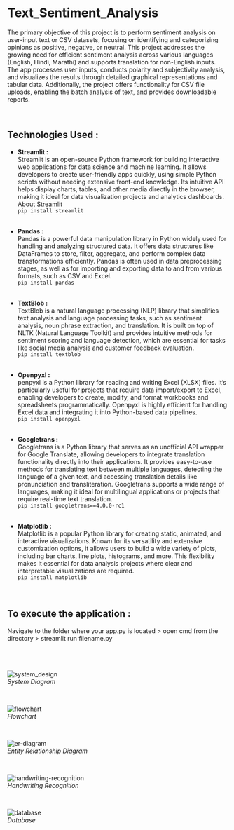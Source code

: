 
# Text_Sentiment_Analysis
The primary objective of this project is to perform sentiment analysis on user-input text or CSV datasets, focusing on
identifying and categorizing opinions as positive, negative, or neutral. This
project addresses the growing need for efficient sentiment analysis across various
languages (English, Hindi, Marathi) and supports translation for non-English
inputs. </br>
The app processes user inputs, conducts polarity and subjectivity analysis,
and visualizes the results through detailed graphical representations and tabular
data. Additionally, the project offers functionality for CSV file uploads, enabling
the batch analysis of text, and provides downloadable reports. 

</br>

## Technologies Used :
- **Streamlit :** <br/>
Streamlit is an open-source Python framework for building interactive web applications for data science and machine learning. It allows developers to create user-friendly apps quickly, using simple Python scripts without needing extensive front-end knowledge. Its intuitive API helps display charts, tables, and other media directly in the browser, making it ideal for data visualization projects and analytics dashboards.</br>
About [Streamlit](https://docs.streamlit.io/)<br/>
``` pip install streamlit ```
<br/><br/>

- **Pandas :** <br/>
Pandas is a powerful data manipulation library in Python widely used for handling and analyzing structured data. It offers data structures like DataFrames to store, filter, aggregate, and perform complex data transformations efficiently. Pandas is often used in data preprocessing stages, as well as for importing and exporting data to and from various formats, such as CSV and Excel.</br>
``` pip install pandas ```
<br/><br/>

- **TextBlob :**  <br/>
TextBlob is a natural language processing (NLP) library that simplifies text analysis and language processing tasks, such as sentiment analysis, noun phrase extraction, and translation. It is built on top of NLTK (Natural Language Toolkit) and provides intuitive methods for sentiment scoring and language detection, which are essential for tasks like social media analysis and customer feedback evaluation.</br>
``` pip install textblob ```
<br/><br/>

- **Openpyxl :**  <br/>
penpyxl is a Python library for reading and writing Excel (XLSX) files. It’s particularly useful for projects that require data import/export to Excel, enabling developers to create, modify, and format workbooks and spreadsheets programmatically. Openpyxl is highly efficient for handling Excel data and integrating it into Python-based data pipelines.</br>
``` pip install openpyxl ```
<br/><br/>

- **Googletrans :**  <br/>
Googletrans is a Python library that serves as an unofficial API wrapper for Google Translate, allowing developers to integrate translation functionality directly into their applications. It provides easy-to-use methods for translating text between multiple languages, detecting the language of a given text, and accessing translation details like pronunciation and transliteration. Googletrans supports a wide range of languages, making it ideal for multilingual applications or projects that require real-time text translation.</br>
``` pip install googletrans==4.0.0-rc1 ``` 
<br/><br/>

- **Matplotlib :**  <br/>
Matplotlib is a popular Python library for creating static, animated, and interactive visualizations. Known for its versatility and extensive customization options, it allows users to build a wide variety of plots, including bar charts, line plots, histograms, and more. This flexibility makes it essential for data analysis projects where clear and interpretable visualizations are required.</br>
``` pip install matplotlib ```
</br></br></br>


## To execute the application : </br>
Navigate to the folder where your app.py is located > open cmd from the directory > streamlit run filename.py 
</br><br/><br/><br/>


![system_design](system_diagram.jpg)
<br/>*System Diagram*

<br/>

![flowchart](flowchart.jpg)
<br/>*Flowchart*

<br/>

![er-diagram](er-diagram.jpg)
<br/>*Entity Relationship Diagram*

<br/>

![handwriting-recognition](handwriting-recognition.jpg)
<br/>*Handwriting Recognition*

<br/>

![database](database.jpg)
<br/>*Database*

<br/>
